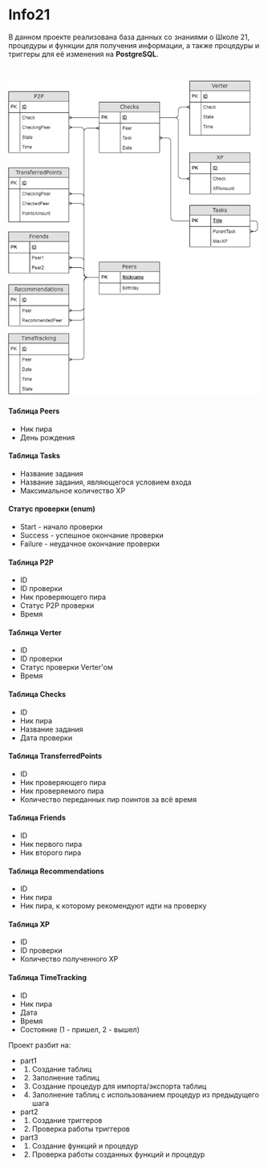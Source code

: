 # Info21

В данном проекте реализована база данных со знаниями о Школе 21, процедуры и функции для получения информации, а также процедуры и триггеры для её изменения на **PostgreSQL**.

<br>

![image info](./misc/images/SQL2.png)


#### Таблица Peers

- Ник пира
- День рождения

#### Таблица Tasks

- Название задания
- Название задания, являющегося условием входа
- Максимальное количество XP

#### Статус проверки (enum)

- Start - начало проверки
- Success - успешное окончание проверки
- Failure - неудачное окончание проверки

#### Таблица P2P

- ID
- ID проверки
- Ник проверяющего пира
- Статус P2P проверки
- Время

#### Таблица Verter

- ID
- ID проверки
- Статус проверки Verter'ом
- Время 

#### Таблица Checks

- ID 
- Ник пира
- Название задания
- Дата проверки

#### Таблица TransferredPoints

- ID
- Ник проверяющего пира
- Ник проверяемого пира
- Количество переданных пир поинтов за всё время

#### Таблица Friends

- ID
- Ник первого пира
- Ник второго пира 

#### Таблица Recommendations

- ID
- Ник пира
- Ник пира, к которому рекомендуют идти на проверку

#### Таблица XP

- ID
- ID проверки
- Количество полученного XP

#### Таблица TimeTracking

- ID
- Ник пира
- Дата
- Время
- Состояние (1 - пришел, 2 - вышел)

Проект разбит на:

+   part1
+   1.  Создание таблиц
+   2.  Заполнение таблиц
+   3.  Создание процедур для импорта/экспорта таблиц
+   4.  Заполнение таблиц с использованием процедур из предыдущего шага
+   part2
+   1.  Создание триггеров
+   2.  Проверка работы триггеров
+   part3
+   1.  Создание функций и процедур
+   2.  Проверка работы созданных функций и процедур
